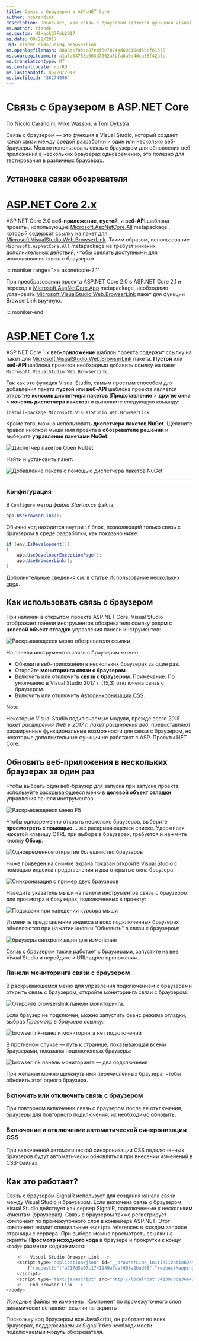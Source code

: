 ```yaml
---
title: Связь с браузером в ASP.NET Core
author: ncarandini
description: Объясняет, как связь с браузером является функцией Visual Studio, которая связывает среду разработки с одного или нескольких веб-браузеров.
ms.author: riande
ms.custom: H1Hack27Feb2017
ms.date: 09/22/2017
uid: client-side/using-browserlink
ms.openlocfilehash: 8808dc705ec87ebf6e7874ad69616ed5bbf61576
ms.sourcegitcommit: a1afd04758e663d7062a5bfa8a0d4dca38f42afc
ms.translationtype: MT
ms.contentlocale: ru-RU
ms.lasthandoff: 06/20/2018
ms.locfileid: "36274096"
---
```

# <a name="browser-link-in-aspnet-core"></a>Связь с браузером в ASP.NET Core

По [Nicolò Carandini](https://github.com/ncarandini), [Mike Wasson](https://github.com/MikeWasson), и [Tom Dykstra](https://github.com/tdykstra)

Связь с браузером — это функция в Visual Studio, который создает канал связи между средой разработки и один или несколько веб-браузеры. Можно использовать связь с браузером для обновления веб-приложения в нескольких браузерах одновременно, это полезно для тестирования в различных браузерах.

## <a name="browser-link-setup"></a>Установка связи обозревателя

# <a name="aspnet-core-2xtabaspnetcore2x"></a>[ASP.NET Core 2.x](#tab/aspnetcore2x)

ASP.NET Core 2.0 **веб-приложение**, **пустой**, и **веб-API** шаблона проекты, использующие [Microsoft.AspNetCore.All](https://www.nuget.org/packages/Microsoft.AspNetCore.All/) metapackage , который содержит ссылку на пакет для [Microsoft.VisualStudio.Web.BrowserLink](https://www.nuget.org/packages/Microsoft.VisualStudio.Web.BrowserLink/). Таким образом, использование `Microsoft.AspNetCore.All` metapackage не требует никаких дополнительных действий, чтобы сделать доступными для использования связь с браузером.

::: moniker range=">= aspnetcore-2.1"

При преобразовании проекта ASP.NET Core 2.0 в ASP.NET Core 2.1 и переход к [Microsoft.AspNetCore.App](xref:fundamentals/metapackage-app) metapackage, необходимо установить [Microsoft.VisualStudio.Web.BrowserLink](https://www.nuget.org/packages/Microsoft.VisualStudio.Web.BrowserLink/) пакет для функции BrowserLink вручную.

::: moniker-end

# <a name="aspnet-core-1xtabaspnetcore1x"></a>[ASP.NET Core 1.x](#tab/aspnetcore1x)

ASP.NET Core 1.x **веб-приложение** шаблон проекта содержит ссылку на пакет для [Microsoft.VisualStudio.Web.BrowserLink](https://www.nuget.org/packages/Microsoft.VisualStudio.Web.BrowserLink/) пакета. **Пустой** или **веб-API** шаблона проектов необходимо добавить ссылку на пакет `Microsoft.VisualStudio.Web.BrowserLink`.

Так как это функция Visual Studio, самым простым способом для добавления пакета **пустой** или **веб-API** шаблона проекта является открытие **консоль диспетчера пакетов** (**Представление** > **другие окна** > **консоль диспетчера пакетов**) и выполните следующую команду:

```console
install-package Microsoft.VisualStudio.Web.BrowserLink
```

Кроме того, можно использовать **диспетчера пакетов NuGet**. Щелкните правой кнопкой мыши имя проекта в **обозревателе решений** и выберите **управление пакетами NuGet**:

![Диспетчер пакетов Open NuGet](using-browserlink/_static/open-nuget-package-manager.png)

Найти и установить пакет:

![Добавление пакета с помощью диспетчера пакетов NuGet](using-browserlink/_static/add-package-with-nuget-package-manager.png)

---

### <a name="configuration"></a>Конфигурация

В `Configure` метод *файла Startup.cs* файла:

```csharp
app.UseBrowserLink();
```

Обычно код находится внутри `if` блок, позволяющий только связь с браузером в среде разработки, как показано ниже:

```csharp
if (env.IsDevelopment())
{
    app.UseDeveloperExceptionPage();
    app.UseBrowserLink();
}
```

Дополнительные сведения см. в статье [Использование нескольких сред](xref:fundamentals/environments).

## <a name="how-to-use-browser-link"></a>Как использовать связь с браузером

При наличии в открытом проекте ASP.NET Core, Visual Studio отображает панели инструментов обозревателя ссылку рядом с **целевой объект отладки** управления панели инструментов:

![Раскрывающееся меню обозревателя ссылки](using-browserlink/_static/browserLink-dropdown-menu.png)

На панели инструментов связь с браузером можно:

* Обновите веб-приложения в нескольких браузерах за один раз.
* Откройте **мониторинга связи с браузером**.
* Включить или отключить **связь с браузером**. Примечание: По умолчанию в Visual Studio 2017 г. (15,3) отключена связь с браузером.
* Включить или отключить [Автосинхронизации CSS](#enable-or-disable-css-auto-sync).

> [!NOTE]
> Некоторые Visual Studio подключаемые модули, прежде всего *2015 пакет расширения Web* и *2017 г. пакет расширения веб*, предоставляют расширенные функциональные возможности для связи с браузером, но некоторые дополнительные функции не работают с ASP. Проекты NET Core.

## <a name="refresh-the-web-application-in-several-browsers-at-once"></a>Обновить веб-приложения в нескольких браузерах за один раз

Чтобы выбрать один веб-браузер для запуска при запуске проекта, используйте раскрывающееся меню в **целевой объект отладки** управления панели инструментов:

![Раскрывающееся меню F5](using-browserlink/_static/debug-target-dropdown-menu.png)

Чтобы одновременно открыть несколько браузеров, выберите **просмотреть с помощью...**  же раскрывающемся списке. Удерживая нажатой клавишу CTRL при выборе в браузерах, требуется и нажмите кнопку **Обзор**:

![Одновременное открытие большинство браузеров](using-browserlink/_static/open-many-browsers-at-once.png)

Ниже приведен на снимке экрана показан откройте Visual Studio с помощью индекса представления и два открытые окна браузера.

![Синхронизация с пример двух браузеров](using-browserlink/_static/sync-with-two-browsers-example.png)

Наведите указатель мыши на панели инструментов связь с браузером для просмотра в браузерах, подключенных к проекту:

![Подсказки при наведении курсора мыши](using-browserlink/_static/hoover-tip.png)

Изменить представление индекса и всех подключенных браузерах обновляются при нажатии кнопки "Обновить" в связи с браузером:

![браузеры синхронизации для изменения](using-browserlink/_static/browsers-sync-to-changes.png)

Связь с браузером также работает с браузерами, запустите из вне Visual Studio и перейдите к URL-адрес приложения.

### <a name="the-browser-link-dashboard"></a>Панели мониторинга связи с браузером

В раскрывающемся меню для управления подключением с браузерами открыть связь с браузером, откройте мониторинга связи с браузером:

![Откройте browserslink панели мониторинга.](using-browserlink/_static/open-browserlink-dashboard.png)

Если браузер не подключен, можно запустить сеанс режима отладки, выбрав *Просмотр в браузере* ссылку:

![browserlink-панели мониторинга нет подключений](using-browserlink/_static/browserlink-dashboard-no-connections.png)

В противном случае — путь к странице, показывающая всеми браузерами, показаны подключенных браузеры:

![browserlink панель мониторинга — два подключения](using-browserlink/_static/browserlink-dashboard-two-connections.png)

При желании можно щелкнуть имя перечисленных браузера, чтобы обновить этот одного браузера.

### <a name="enable-or-disable-browser-link"></a>Включить или отключить связь с браузером

При повторном включении связь с браузером после ее отключения, браузеры для повторного подключения, их необходимо обновить.

### <a name="enable-or-disable-css-auto-sync"></a>Включение и отключение автоматической синхронизации CSS

При включенной автоматической синхронизации CSS подключенных браузеров будут автоматически обновляться при внесении изменений в CSS-файлах.

## <a name="how-does-it-work"></a>Как это работает?

Связь с браузером SignalR использует для создания канала связи между Visual Studio и браузером. Если включена связь с браузером, Visual Studio действует как сервер SignalR, подключенные к нескольким клиентам (браузерах). Связь с браузером также регистрирует компонент по промежуточного слоя в конвейере ASP.NET. Этот компонент вводит специальные `<script>` references в каждом запросе страницы с сервера. При выборе можно просмотреть ссылки на скрипты **Просмотр исходного кода** в браузере и прокрутки к концу `<body>` разметки содержимого:

```javascript
    <!-- Visual Studio Browser Link -->
    <script type="application/json" id="__browserLink_initializationData">
        {"requestId":"a717d5a07c1741949a7cefd6fa2bad08","requestMappingFromServer":false}
    </script>
    <script type="text/javascript" src="http://localhost:54139/b6e36e429d034f578ebccd6a79bf19bf/browserLink" async="async"></script>
    <!-- End Browser Link -->
</body>
```

Исходные файлы не изменены. Компонент по промежуточного слоя динамически вставляет ссылки на скрипты. 

Поскольку код браузером все JavaScript, он работает во всех браузерах, поддерживаемых SignalR без необходимости подключаемый модуль обозревателя.
